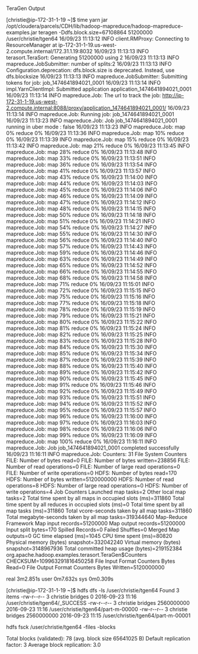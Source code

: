###
TeraGen Output


[christie@ip-172-31-1-19 ~]$ time yarn jar /opt/cloudera/parcels/CDH/lib/hadoop-mapreduce/hadoop-mapreduce-examples.jar teragen -Ddfs.block.size=67108864 51200000 /user/christie/tgen64
16/09/23 11:13:12 INFO client.RMProxy: Connecting to ResourceManager at ip-172-31-1-19.us-west-2.compute.internal/172.31.1.19:8032
16/09/23 11:13:13 INFO terasort.TeraSort: Generating 51200000 using 2
16/09/23 11:13:13 INFO mapreduce.JobSubmitter: number of splits:2
16/09/23 11:13:13 INFO Configuration.deprecation: dfs.block.size is deprecated. Instead, use dfs.blocksize
16/09/23 11:13:13 INFO mapreduce.JobSubmitter: Submitting tokens for job: job_1474641894021_0001
16/09/23 11:13:14 INFO impl.YarnClientImpl: Submitted application application_1474641894021_0001
16/09/23 11:13:14 INFO mapreduce.Job: The url to track the job: http://ip-172-31-1-19.us-west-2.compute.internal:8088/proxy/application_1474641894021_0001/
16/09/23 11:13:14 INFO mapreduce.Job: Running job: job_1474641894021_0001
16/09/23 11:13:23 INFO mapreduce.Job: Job job_1474641894021_0001 running in uber mode : false
16/09/23 11:13:23 INFO mapreduce.Job:  map 0% reduce 0%
16/09/23 11:13:36 INFO mapreduce.Job:  map 10% reduce 0%
16/09/23 11:13:39 INFO mapreduce.Job:  map 15% reduce 0%
16/09/23 11:13:42 INFO mapreduce.Job:  map 21% reduce 0%
16/09/23 11:13:45 INFO mapreduce.Job:  map 28% reduce 0%
16/09/23 11:13:48 INFO mapreduce.Job:  map 33% reduce 0%
16/09/23 11:13:51 INFO mapreduce.Job:  map 36% reduce 0%
16/09/23 11:13:54 INFO mapreduce.Job:  map 41% reduce 0%
16/09/23 11:13:57 INFO mapreduce.Job:  map 43% reduce 0%
16/09/23 11:14:00 INFO mapreduce.Job:  map 44% reduce 0%
16/09/23 11:14:03 INFO mapreduce.Job:  map 45% reduce 0%
16/09/23 11:14:06 INFO mapreduce.Job:  map 46% reduce 0%
16/09/23 11:14:09 INFO mapreduce.Job:  map 47% reduce 0%
16/09/23 11:14:12 INFO mapreduce.Job:  map 48% reduce 0%
16/09/23 11:14:15 INFO mapreduce.Job:  map 50% reduce 0%
16/09/23 11:14:18 INFO mapreduce.Job:  map 51% reduce 0%
16/09/23 11:14:21 INFO mapreduce.Job:  map 54% reduce 0%
16/09/23 11:14:27 INFO mapreduce.Job:  map 55% reduce 0%
16/09/23 11:14:30 INFO mapreduce.Job:  map 56% reduce 0%
16/09/23 11:14:40 INFO mapreduce.Job:  map 57% reduce 0%
16/09/23 11:14:43 INFO mapreduce.Job:  map 59% reduce 0%
16/09/23 11:14:46 INFO mapreduce.Job:  map 63% reduce 0%
16/09/23 11:14:49 INFO mapreduce.Job:  map 65% reduce 0%
16/09/23 11:14:52 INFO mapreduce.Job:  map 66% reduce 0%
16/09/23 11:14:55 INFO mapreduce.Job:  map 68% reduce 0%
16/09/23 11:14:58 INFO mapreduce.Job:  map 71% reduce 0%
16/09/23 11:15:01 INFO mapreduce.Job:  map 72% reduce 0%
16/09/23 11:15:15 INFO mapreduce.Job:  map 75% reduce 0%
16/09/23 11:15:16 INFO mapreduce.Job:  map 77% reduce 0%
16/09/23 11:15:18 INFO mapreduce.Job:  map 78% reduce 0%
16/09/23 11:15:19 INFO mapreduce.Job:  map 79% reduce 0%
16/09/23 11:15:21 INFO mapreduce.Job:  map 80% reduce 0%
16/09/23 11:15:22 INFO mapreduce.Job:  map 81% reduce 0%
16/09/23 11:15:24 INFO mapreduce.Job:  map 82% reduce 0%
16/09/23 11:15:25 INFO mapreduce.Job:  map 83% reduce 0%
16/09/23 11:15:28 INFO mapreduce.Job:  map 84% reduce 0%
16/09/23 11:15:30 INFO mapreduce.Job:  map 85% reduce 0%
16/09/23 11:15:34 INFO mapreduce.Job:  map 87% reduce 0%
16/09/23 11:15:39 INFO mapreduce.Job:  map 88% reduce 0%
16/09/23 11:15:40 INFO mapreduce.Job:  map 89% reduce 0%
16/09/23 11:15:42 INFO mapreduce.Job:  map 90% reduce 0%
16/09/23 11:15:45 INFO mapreduce.Job:  map 91% reduce 0%
16/09/23 11:15:46 INFO mapreduce.Job:  map 92% reduce 0%
16/09/23 11:15:49 INFO mapreduce.Job:  map 93% reduce 0%
16/09/23 11:15:51 INFO mapreduce.Job:  map 94% reduce 0%
16/09/23 11:15:52 INFO mapreduce.Job:  map 95% reduce 0%
16/09/23 11:15:57 INFO mapreduce.Job:  map 96% reduce 0%
16/09/23 11:16:00 INFO mapreduce.Job:  map 97% reduce 0%
16/09/23 11:16:03 INFO mapreduce.Job:  map 98% reduce 0%
16/09/23 11:16:06 INFO mapreduce.Job:  map 99% reduce 0%
16/09/23 11:16:09 INFO mapreduce.Job:  map 100% reduce 0%
16/09/23 11:16:11 INFO mapreduce.Job: Job job_1474641894021_0001 completed successfully
16/09/23 11:16:11 INFO mapreduce.Job: Counters: 31
        File System Counters
                FILE: Number of bytes read=0
                FILE: Number of bytes written=238856
                FILE: Number of read operations=0
                FILE: Number of large read operations=0
                FILE: Number of write operations=0
                HDFS: Number of bytes read=170
                HDFS: Number of bytes written=5120000000
                HDFS: Number of read operations=8
                HDFS: Number of large read operations=0
                HDFS: Number of write operations=4
        Job Counters
                Launched map tasks=2
                Other local map tasks=2
                Total time spent by all maps in occupied slots (ms)=311860
                Total time spent by all reduces in occupied slots (ms)=0
                Total time spent by all map tasks (ms)=311860
                Total vcore-seconds taken by all map tasks=311860
                Total megabyte-seconds taken by all map tasks=319344640
        Map-Reduce Framework
                Map input records=51200000
                Map output records=51200000
                Input split bytes=170
                Spilled Records=0
                Failed Shuffles=0
                Merged Map outputs=0
                GC time elapsed (ms)=1045
                CPU time spent (ms)=80820
                Physical memory (bytes) snapshot=332042240
                Virtual memory (bytes) snapshot=3148967936
                Total committed heap usage (bytes)=219152384
        org.apache.hadoop.examples.terasort.TeraGen$Counters
                CHECKSUM=109963291816450258
        File Input Format Counters
                Bytes Read=0
        File Output Format Counters
                Bytes Written=5120000000

real    3m2.851s
user    0m7.632s
sys     0m0.309s




[christie@ip-172-31-1-19 ~]$ hdfs dfs -ls /user/christie/tgen64
Found 3 items
-rw-r--r--   3 christie bridges          0 2016-09-23 11:16 /user/christie/tgen64/_SUCCESS
-rw-r--r--   3 christie bridges 2560000000 2016-09-23 11:16 /user/christie/tgen64/part-m-00000
-rw-r--r--   3 christie bridges 2560000000 2016-09-23 11:15 /user/christie/tgen64/part-m-00001


 hdfs fsck /user/christie/tgen64 -files -blocks

 Total blocks (validated):      78 (avg. block size 65641025 B)
 Default replication factor:    3
 Average block replication:     3.0


###